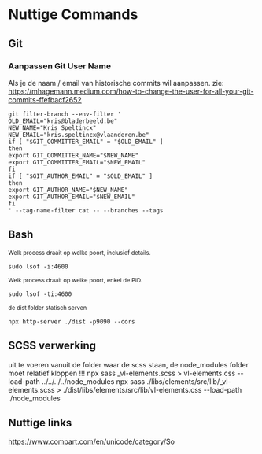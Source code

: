 # Nuttige Commands

## Git

### Aanpassen Git User Name

Als je de naam / email van historische commits wil aanpassen.
zie: https://mhagemann.medium.com/how-to-change-the-user-for-all-your-git-commits-ffefbacf2652

```
git filter-branch --env-filter '
OLD_EMAIL="kris@bladerbeeld.be"
NEW_NAME="Kris Speltincx"
NEW_EMAIL="kris.speltincx@vlaanderen.be"
if [ "$GIT_COMMITTER_EMAIL" = "$OLD_EMAIL" ]
then
export GIT_COMMITTER_NAME="$NEW_NAME"
export GIT_COMMITTER_EMAIL="$NEW_EMAIL"
fi
if [ "$GIT_AUTHOR_EMAIL" = "$OLD_EMAIL" ]
then
export GIT_AUTHOR_NAME="$NEW_NAME"
export GIT_AUTHOR_EMAIL="$NEW_EMAIL"
fi
' --tag-name-filter cat -- --branches --tags
```

## Bash

<sub>Welk process draait op welke poort, inclusief details.</sub>
```
sudo lsof -i:4600
```

<sub>Welk process draait op welke poort, enkel de PID.</sub>
```
sudo lsof -ti:4600
```

<sub>de dist folder statisch serven</sub>
```
npx http-server ./dist -p9090 --cors
```

## SCSS verwerking

uit te voeren vanuit de folder waar de scss staan, de node_modules folder moet relatief kloppen !!!
npx sass _vl-elements.scss > vl-elements.css --load-path ../../../../node_modules
npx sass ./libs/elements/src/lib/_vl-elements.scss > ./dist/libs/elements/src/lib/vl-elements.css --load-path ./node_modules

## Nuttige links

https://www.compart.com/en/unicode/category/So


